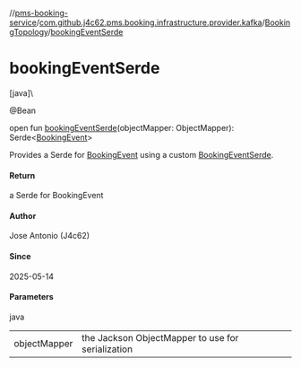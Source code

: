 //[pms-booking-service](../../../index.md)/[com.github.j4c62.pms.booking.infrastructure.provider.kafka](../index.md)/[BookingTopology](index.md)/[bookingEventSerde](booking-event-serde.md)

# bookingEventSerde

[java]\

@Bean

open fun [bookingEventSerde](booking-event-serde.md)(objectMapper: ObjectMapper): Serde&lt;[BookingEvent](../../com.github.j4c62.pms.booking.domain.aggregate.event/-booking-event/index.md)&gt;

Provides a Serde for [BookingEvent](../../com.github.j4c62.pms.booking.domain.aggregate.event/-booking-event/index.md) using a custom [BookingEventSerde](../../com.github.j4c62.pms.booking.infrastructure.provider.kafka.serde/-booking-event-serde/index.md).

#### Return

a Serde for BookingEvent

#### Author

Jose Antonio (J4c62)

#### Since

2025-05-14

#### Parameters

java

| | |
|---|---|
| objectMapper | the Jackson ObjectMapper to use for serialization |